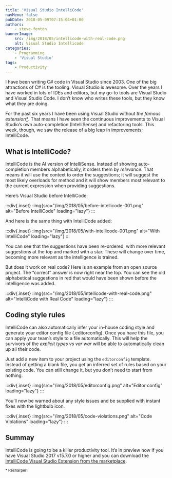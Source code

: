 ```yaml
---
title: 'Visual Studio IntelliCode'
navMenu: false
pubDate: 2018-05-09T07:15:04+01:00
authors:
    - steve-fenton
bannerImage:
    src: /img/2018/05/intellicode-with-real-code.png
    alt: Visual Studio Intellicode
categories:
    - Programming
    - 'Visual Studio'
tags:
    - Productivity
---
```


I have been writing C# code in Visual Studio since 2003. One of the big attractions of C# is the tooling. Visual Studio is awesome. Over the years I have worked in lots of IDEs and editors, but my go-to tools are Visual Studio and Visual Studio Code. I don’t know who writes these tools, but they know what they are doing.

For the past six years I have been using Visual Studio without *the famous extension[\*](#famous-extension)*. That means I have seen the continuous improvements to Visual Studio’s own auto-completion (IntelliSense) and refactoring tools. This week, though, we saw the release of a big leap in improvements; IntelliCode.

## What is IntelliCode?

IntelliCode is the AI version of IntelliSense. Instead of showing auto-completion members alphabetically, it orders them by *relevance*. That means it will use the context to order the suggestions; it will suggest the most likely overloads for method and it will show members most relevant to the current expression when providing suggestions.

Here’s Visual Studio before IntelliCode:

:::div{.inset}
:img{src="/img/2018/05/before-intellicode-001.png" alt="Before IntelliCode" loading="lazy"}
:::

And here is the same thing with IntelliCode added:

:::div{.inset}
:img{src="/img/2018/05/with-intellicode-001.png" alt="With IntelliCode" loading="lazy"}
:::

You can see that the suggestions have been re-ordered, with more relevant suggestions at the top and marked with a star. These will change over time, becoming more relevant as the intelligence is trained.

But does it work on real code? Here is an example from an open source project. The “correct” answer is now right near the top. You can see the old alphabetical suggestions in red that would have been shown before the intelligence was added.

:::div{.inset}
:img{src="/img/2018/05/intellicode-with-real-code.png" alt="IntelliCode with Real Code" loading="lazy"}
:::

## Coding style rules

IntelliCode can also automatically infer your in-house coding style and generate your editor config file (.editorconfig). Once you have this file, you can apply your team’s style to a file automatically. This will help the survivors of the *explicit types vs var war* will be able to automatically clean up all their code.

Just add a new item to your project using the `editorconfig` template. Instead of getting a blank file, you get an inferred set of rules based on your existing code. You can still change it, but you don’t need to start from nothing.

:::div{.inset}
:img{src="/img/2018/05/editorconfig.png" alt="Editor config" loading="lazy"}
:::

You’ll now be warned about any style issues and be supplied with instant fixes with the lightbulb icon.

:::div{.inset}
:img{src="/img/2018/05/code-violations.png" alt="Code Violations" loading="lazy"}
:::

## Summay

IntelliCode is going to be a killer productivity tool. It’s in preview now if you have Visual Studio 2017 v15.7.0 or higher and you can download the [IntelliCode Visual Studio Extension from the marketplace](https://marketplace.visualstudio.com/items?itemName=VisualStudioExptTeam.VSIntelliCode).

<small id="famous-extension">\* Resharper!</small>